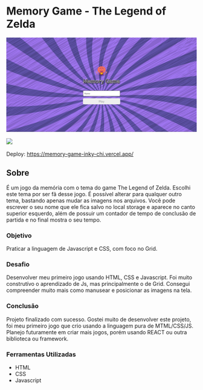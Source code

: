 # Memory Game - The Legend of Zelda

![](./assets/img/tela%201.png)

![](./assets/img/tela2g.gif)

Deploy: https://memory-game-inky-chi.vercel.app/

## Sobre

É um jogo da memória com o tema do game The Legend of Zelda. Escolhi este tema por ser fã desse jogo. É possível alterar para qualquer outro tema, bastando apenas mudar as imagens nos arquivos. Você pode escrever o seu nome que ele fica salvo no local storage e aparece no canto superior esquerdo, além de possuir um contador de tempo de conclusão de partida e no final mostra o seu tempo.
### Objetivo

Praticar a linguagem de Javascript e CSS, com foco no Grid.

### Desafio

Desenvolver meu primeiro jogo usando HTML, CSS e Javascript. Foi muito construtívo o aprendizado de Js, mas principalmente o de Grid. Consegui compreender muito mais como manusear e posicionar as imagens na tela.

### Conclusão

Projeto finalizado com sucesso. Gostei muito de desenvolver este projeto, foi meu primeiro jogo que crio usando a linguagem pura de MTML/CSS/JS. Planejo futuramente em criar mais jogos, porém usando REACT ou outra biblioteca ou framework.

### Ferramentas Utilizadas

- HTML
- CSS
- Javascript
